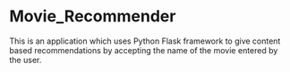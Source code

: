# Movie_Recommender
This is an application which uses Python Flask framework to give content based recommendations by accepting the name of the movie entered by the user.
